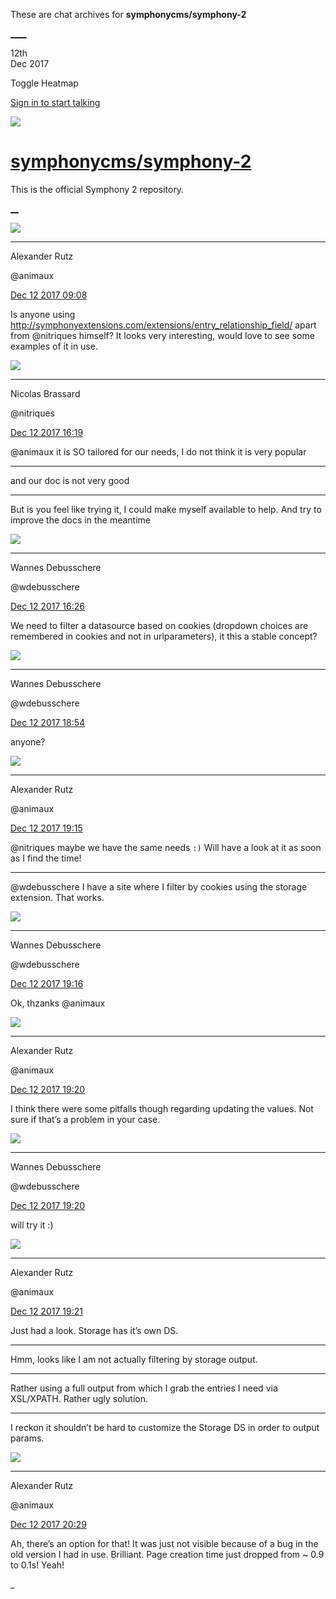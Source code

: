 These are chat archives for **symphonycms/symphony-2**

[__](/symphonycms/symphony-2/archives/2017/12/13)[__](/symphonycms/symphony-2/archives/2017/12/11)

12th  
Dec 2017

Toggle Heatmap

[Sign in to start talking](/login?action=login&button=archive-login)

![](https://avatars-02.gitter.im/group/iv/3/57542c45c43b8c601977197e?s=48)

#  [symphonycms/symphony-2](/symphonycms/symphony-2)

This is the official Symphony 2 repository.

[ __](/orgs/symphonycms/rooms "More symphonycms rooms")

![](https://avatars2.githubusercontent.com/u/446874?v=4&s=30)

____

Alexander Rutz

@animaux

[Dec 12 2017
09:08](https://gitter.im/symphonycms/symphony-2?at=5a2f9c95ffa3e37919284558)

Is anyone using
<http://symphonyextensions.com/extensions/entry_relationship_field/> apart
from @nitriques himself? It looks very interesting, would love to see some
examples of it in use.

![](https://avatars1.githubusercontent.com/u/771169?v=4&s=30)

____

Nicolas Brassard

@nitriques

[Dec 12 2017
16:19](https://gitter.im/symphonycms/symphony-2?at=5a30019687680e623002338f)

@animaux it is SO tailored for our needs, I do not think it is very popular

____

and our doc is not very good

____

But is you feel like trying it, I could make myself available to help. And try
to improve the docs in the meantime

![](https://avatars1.githubusercontent.com/u/4136426?v=4&s=30)

____

Wannes Debusschere

@wdebusschere

[Dec 12 2017
16:26](https://gitter.im/symphonycms/symphony-2?at=5a30032c0163b0281029fa09)

We need to filter a datasource based on cookies (dropdown choices are
remembered in cookies and not in urlparameters), it this a stable concept?

![](https://avatars1.githubusercontent.com/u/4136426?v=4&s=30)

____

Wannes Debusschere

@wdebusschere

[Dec 12 2017
18:54](https://gitter.im/symphonycms/symphony-2?at=5a3025d587680e6230031a75)

anyone?

![](https://avatars2.githubusercontent.com/u/446874?v=4&s=30)

____

Alexander Rutz

@animaux

[Dec 12 2017
19:15](https://gitter.im/symphonycms/symphony-2?at=5a302aedba39a53f1a5152f4)

@nitriques maybe we have the same needs `:)` Will have a look at it as soon as
I find the time!

____

@wdebusschere I have a site where I filter by cookies using the storage
extension. That works.

![](https://avatars1.githubusercontent.com/u/4136426?v=4&s=30)

____

Wannes Debusschere

@wdebusschere

[Dec 12 2017
19:16](https://gitter.im/symphonycms/symphony-2?at=5a302b2a540c78242db7d08c)

Ok, thzanks @animaux

![](https://avatars2.githubusercontent.com/u/446874?v=4&s=30)

____

Alexander Rutz

@animaux

[Dec 12 2017
19:20](https://gitter.im/symphonycms/symphony-2?at=5a302bfaa2be466828929991)

I think there were some pitfalls though regarding updating the values. Not
sure if that’s a problem in your case.

![](https://avatars1.githubusercontent.com/u/4136426?v=4&s=30)

____

Wannes Debusschere

@wdebusschere

[Dec 12 2017
19:20](https://gitter.im/symphonycms/symphony-2?at=5a302c0affa3e379192baf44)

will try it :)

![](https://avatars2.githubusercontent.com/u/446874?v=4&s=30)

____

Alexander Rutz

@animaux

[Dec 12 2017
19:21](https://gitter.im/symphonycms/symphony-2?at=5a302c49ba39a53f1a515a11)

Just had a look. Storage has it’s own DS.

____

Hmm, looks like I am not actually filtering by storage output.

____

Rather using a full output from which I grab the entries I need via XSL/XPATH.
Rather ugly solution.

____

I reckon it shouldn’t be hard to customize the Storage DS in order to output
params.

![](https://avatars2.githubusercontent.com/u/446874?v=4&s=30)

____

Alexander Rutz

@animaux

[Dec 12 2017
20:29](https://gitter.im/symphonycms/symphony-2?at=5a303c2f3ae2aa6b3fbbd8e6)

Ah, there’s an option for that! It was just not visible because of a bug in
the old version I had in use. Brilliant. Page creation time just dropped from
~ 0.9 to 0.1s! Yeah!

_

